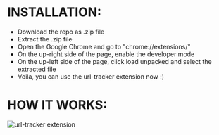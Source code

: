 # INSTALLATION:

- Download the repo as .zip file
- Extract the .zip file
- Open the Google Chrome and go to "chrome://extensions/"
- On the up-right side of the page, enable the developer mode
- On the up-left side of the page, click load unpacked and select the extracted file
- Voila, you can use the url-tracker extension now :)

# HOW IT WORKS:

![url-tracker extension](https://github.com/batuhan-ince/url-tracker/tree/main/src/site.png)
